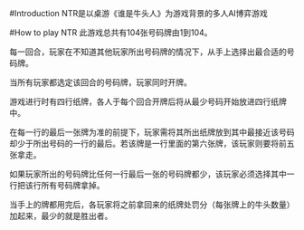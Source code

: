 #Introduction
NTR是以桌游《谁是牛头人》为游戏背景的多人AI博弈游戏

#How to play NTR
此游戏总共有104张号码牌由1到104。

每一回合，玩家在不知道其他玩家所出号码牌的情况下，从手上选择出最合适的号码牌。

当所有玩家都选定该回合的号码牌，玩家同时开牌。 

游戏进行时有四行纸牌，各人于每个回合开牌后将从最少号码开始放进四行纸牌中。 

在每一行的最后一张牌为准的前提下，玩家需将其所出纸牌放到其中最接近该号码却少于所出号码的一行的最后。若该牌是一行里面的第六张牌，该玩家则要将前五张拿走。 

如果玩家所出的号码牌比任何一行最后一张的号码牌都少，该玩家必须选择其中一行把该行所有号码牌拿掉。 

当手上的牌都用完后，各玩家将之前拿回来的纸牌处罚分（每张牌上的牛头数量）加起来，最少的就是胜出者。